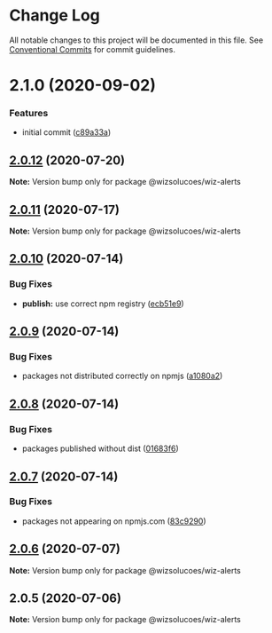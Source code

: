 # Change Log

All notable changes to this project will be documented in this file.
See [Conventional Commits](https://conventionalcommits.org) for commit guidelines.

# 2.1.0 (2020-09-02)


### Features

* initial commit ([c89a33a](https://github.com/wizsolucoes/syz/commit/c89a33a0d742dfa3bc3f131f5c9cf6ae4ed88923))





## [2.0.12](https://github.com/wizsolucoes/wiz-alert/compare/@wizsolucoes/wiz-alerts@2.0.11...@wizsolucoes/wiz-alerts@2.0.12) (2020-07-20)

**Note:** Version bump only for package @wizsolucoes/wiz-alerts





## [2.0.11](https://github.com/wizsolucoes/wiz-alert/compare/@wizsolucoes/wiz-alerts@2.0.10...@wizsolucoes/wiz-alerts@2.0.11) (2020-07-17)

**Note:** Version bump only for package @wizsolucoes/wiz-alerts





## [2.0.10](https://github.com/wizsolucoes/wiz-alert/compare/@wizsolucoes/wiz-alerts@2.0.6...@wizsolucoes/wiz-alerts@2.0.10) (2020-07-14)


### Bug Fixes

* **publish:** use correct npm registry ([ecb51e9](https://github.com/wizsolucoes/wiz-alert/commit/ecb51e91ff54ea0a3a13dbb712e69e31552ea924))





## [2.0.9](https://github.com/wizsolucoes/wiz-alert/compare/@wizsolucoes/wiz-alerts@2.0.6...@wizsolucoes/wiz-alerts@2.0.9) (2020-07-14)


### Bug Fixes

* packages not distributed correctly on npmjs ([a1080a2](https://github.com/wizsolucoes/wiz-alert/commit/a1080a267e4aea2160f96d7d62911b6907d7c2ea))





## [2.0.8](https://github.com/wizsolucoes/wiz-alert/compare/@wizsolucoes/wiz-alerts@2.0.7...@wizsolucoes/wiz-alerts@2.0.8) (2020-07-14)


### Bug Fixes

* packages published without dist ([01683f6](https://github.com/wizsolucoes/wiz-alert/commit/01683f631796401524c1061cadf73269df50242b))





## [2.0.7](https://github.com/wizsolucoes/wiz-alert/compare/@wizsolucoes/wiz-alerts@2.0.6...@wizsolucoes/wiz-alerts@2.0.7) (2020-07-14)


### Bug Fixes

* packages not appearing on npmjs.com ([83c9290](https://github.com/wizsolucoes/wiz-alert/commit/83c92900f98d4dde02329c805c3a185b873d65cb))





## [2.0.6](https://github.com/wizsolucoes/wiz-alert/compare/@wizsolucoes/wiz-alerts@2.0.5...@wizsolucoes/wiz-alerts@2.0.6) (2020-07-07)

**Note:** Version bump only for package @wizsolucoes/wiz-alerts





## 2.0.5 (2020-07-06)

**Note:** Version bump only for package @wizsolucoes/wiz-alerts
